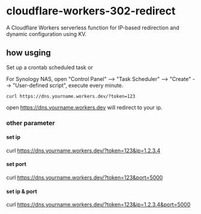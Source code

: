 # cloudflare-workers-302-redirect
A Cloudflare Workers serverless function for IP-based redirection and dynamic configuration using KV.

## how usging
Set up a crontab scheduled task or

For Synology NAS, open "Control Panel" --> "Task Scheduler" --> "Create" --> "User-defined script", execute every minute.
```
curl https://dns.yourname.workers.dev/?token=123
```
open https://dns.yourname.workers.dev will redirect to your ip. 

### other parameter
#### set ip
curl https://dns.yourname.workers.dev/?token=123&ip=1.2.3.4
#### set port
curl https://dns.yourname.workers.dev/?token=123&port=5000
#### set ip & port
curl https://dns.yourname.workers.dev/?token=123&ip=1.2.3.4&port=5000
